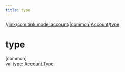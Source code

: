 ```yaml
---
title: type
---
```

//[link](../../../index.html)/[com.tink.model.account](../index.html)/[[common]Account](index.html)/[type](type.html)



# type



[common]\
val [type](type.html): [Account.Type](-type/index.html)




